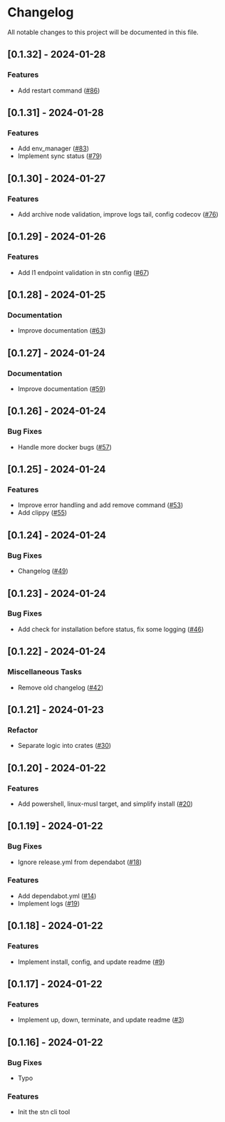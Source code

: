 # Changelog

All notable changes to this project will be documented in this file.

## [0.1.32] - 2024-01-28

### Features

- Add restart command ([#86](https://github.com/d1onys1us/stn/pull/86))

<!-- generated by git-cliff -->
## [0.1.31] - 2024-01-28

### Features

- Add env_manager ([#83](https://github.com/d1onys1us/stn/pull/83))
- Implement sync status ([#79](https://github.com/d1onys1us/stn/pull/79))

<!-- generated by git-cliff -->
## [0.1.30] - 2024-01-27

### Features

- Add archive node validation, improve logs tail, config codecov ([#76](https://github.com/d1onys1us/stn/pull/76))

<!-- generated by git-cliff -->
## [0.1.29] - 2024-01-26

### Features

- Add l1 endpoint validation in stn config ([#67](https://github.com/d1onys1us/stn/pull/67))

<!-- generated by git-cliff -->
## [0.1.28] - 2024-01-25

### Documentation

- Improve documentation ([#63](https://github.com/d1onys1us/stn/pull/63))

<!-- generated by git-cliff -->
## [0.1.27] - 2024-01-24

### Documentation

- Improve documentation ([#59](https://github.com/d1onys1us/stn/pull/59))

<!-- generated by git-cliff -->
## [0.1.26] - 2024-01-24

### Bug Fixes

- Handle more docker bugs ([#57](https://github.com/d1onys1us/stn/pull/57))

<!-- generated by git-cliff -->
## [0.1.25] - 2024-01-24

### Features

- Improve error handling and add remove command ([#53](https://github.com/d1onys1us/stn/pull/53))
- Add clippy ([#55](https://github.com/d1onys1us/stn/pull/55))

<!-- generated by git-cliff -->
## [0.1.24] - 2024-01-24

### Bug Fixes

- Changelog ([#49](https://github.com/d1onys1us/stn/pull/49))

<!-- generated by git-cliff -->
## [0.1.23] - 2024-01-24

### Bug Fixes

- Add check for installation before status, fix some logging ([#46](https://github.com/d1onys1us/stn/pull/46))

<!-- generated by git-cliff -->
## [0.1.22] - 2024-01-24

### Miscellaneous Tasks

- Remove old changelog ([#42](https://github.com/d1onys1us/stn/pull/42))

<!-- generated by git-cliff -->
## [0.1.21] - 2024-01-23

### Refactor

- Separate logic into crates ([#30](https://github.com/d1onys1us/stn/pull/30))

<!-- generated by git-cliff -->
## [0.1.20] - 2024-01-22

### Features

- Add powershell, linux-musl target, and simplify install ([#20](https://github.com/d1onys1us/stn/pull/20))

<!-- generated by git-cliff -->
## [0.1.19] - 2024-01-22

### Bug Fixes

- Ignore release.yml from dependabot ([#18](https://github.com/d1onys1us/stn/pull/18))

### Features

- Add dependabot.yml ([#14](https://github.com/d1onys1us/stn/pull/14))
- Implement logs ([#19](https://github.com/d1onys1us/stn/pull/19))

<!-- generated by git-cliff -->
## [0.1.18] - 2024-01-22

### Features

- Implement install, config, and update readme ([#9](https://github.com/d1onys1us/stn/pull/9))

<!-- generated by git-cliff -->
## [0.1.17] - 2024-01-22

### Features

- Implement up, down, terminate, and update readme ([#3](https://github.com/d1onys1us/stn/pull/3))

<!-- generated by git-cliff -->
## [0.1.16] - 2024-01-22

### Bug Fixes

- Typo

### Features

- Init the stn cli tool

<!-- generated by git-cliff -->
